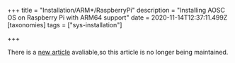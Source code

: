 
+++
title = "Installation/ARM*/RaspberryPi"
description = "Installing AOSC OS on Raspberry Pi with ARM64 support"
date = 2020-11-14T12:37:11.499Z
[taxonomies]
tags = ["sys-installation"]

+++

There is a [new article](https://wiki.aosc.io/aosc-os/devices/raspberrypi/4b/installation/) avaliable,so this article is no longer being maintained.